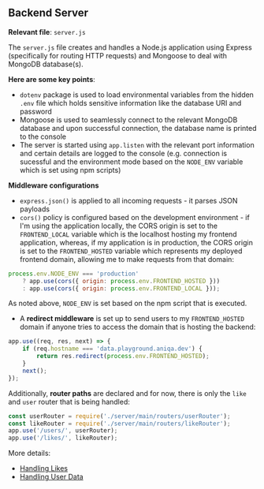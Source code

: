 ## Backend Server

**Relevant file**: `server.js`

The `server.js` file creates and handles a Node.js application using Express (specifically for routing HTTP requests) and Mongoose to deal with MongoDB database(s).

**Here are some key points**:

- `dotenv` package is used to load environmental variables from the hidden `.env` file which holds sensitive information like the database URI and password
- Mongoose is used to seamlessly connect to the relevant MongoDB database and upon successful connection, the database name is printed to the console
- The server is started using `app.listen` with the relevant port information and certain details are logged to the console (e.g. connection is sucessful and the environment mode based on the `NODE_ENV` variable which is set using npm scripts)

**Middleware configurations**

- `express.json()` is applied to all incoming requests - it parses JSON payloads
- `cors()` policy is configured based on the development environment - if I'm using the application locally, the CORS origin is set to the `FRONTEND_LOCAL` variable which is the localhost hosting my frontend application, whereas, if my application is in production, the CORS origin is set to the `FRONTEND_HOSTED` variable which represents my deployed frontend domain, allowing me to make requests from that domain:

```javascript
process.env.NODE_ENV === 'production'
	? app.use(cors({ origin: process.env.FRONTEND_HOSTED }))
	: app.use(cors({ origin: process.env.FRONTEND_LOCAL }));
```

As noted above, `NODE_ENV` is set based on the npm script that is executed.

- A **redirect middleware** is set up to send users to my `FRONTEND_HOSTED` domain if anyone tries to access the domain that is hosting the backend:

```javascript
app.use((req, res, next) => {
	if (req.hostname === 'data.playground.aniqa.dev') {
		return res.redirect(process.env.FRONTEND_HOSTED);
	}
	next();
});
```

Additionally, **router paths** are declared and for now, there is only the `like` and `user` router that is being handled:

```javascript
const userRouter = require('./server/main/routers/userRouter');
const likeRouter = require('./server/main/routers/likeRouter');
app.use('/users/', userRouter);
app.use('/likes/', likeRouter);
```

More details:

- <a href="/docs/main/handlingLikes.md">Handling Likes</a>
- <a href="/docs/main/handlingUsers.md">Handling User Data</a>
